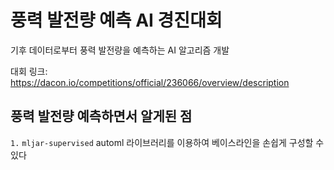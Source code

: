 # 풍력 발전량 예측 AI 경진대회

기후 데이터로부터 풍력 발전량을 예측하는 AI 알고리즘 개발

대회 링크: https://dacon.io/competitions/official/236066/overview/description

## 풍력 발전량 예측하면서 알게된 점

`1.` `mljar-supervised` automl 라이브러리를 이용하여 베이스라인을 손쉽게 구성할 수 있다
